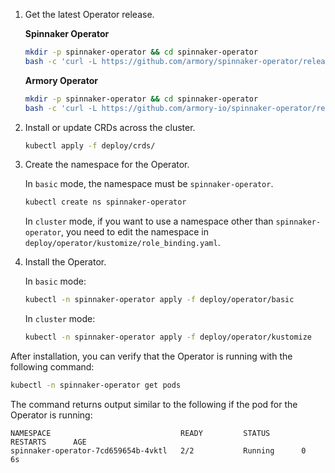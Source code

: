 <!-- this file does not contain H2 etc headings
Hugo does not render headings in included files
-->

1. Get the latest Operator release.

   **Spinnaker Operator**

   ```bash
   mkdir -p spinnaker-operator && cd spinnaker-operator
   bash -c 'curl -L https://github.com/armory/spinnaker-operator/releases/latest/download/manifests.tgz | tar -xz'
   ```

   **Armory Operator**

   ```bash
   mkdir -p spinnaker-operator && cd spinnaker-operator
   bash -c 'curl -L https://github.com/armory-io/spinnaker-operator/releases/latest/download/manifests.tgz | tar -xz'
   ```

1. Install or update CRDs across the cluster.

   ```bash
   kubectl apply -f deploy/crds/
   ```

1. Create the namespace for the Operator.

   In `basic` mode, the namespace must be `spinnaker-operator`.

   ```bash
   kubectl create ns spinnaker-operator
   ```

   In `cluster` mode, if you want to use a namespace other than `spinnaker-operator`, you need to edit the namespace in `deploy/operator/kustomize/role_binding.yaml`.

1. Install the Operator.

   In `basic` mode:

   ```bash
   kubectl -n spinnaker-operator apply -f deploy/operator/basic
   ```

   In `cluster` mode:

   ```bash
   kubectl -n spinnaker-operator apply -f deploy/operator/kustomize
   ```

After installation, you can verify that the Operator is running with the
following command:

```bash
kubectl -n spinnaker-operator get pods
```

The command returns output similar to the following if the pod for the Operator
is running:

```
NAMESPACE                             READY         STATUS       RESTARTS      AGE
spinnaker-operator-7cd659654b-4vktl   2/2           Running      0             6s
```
